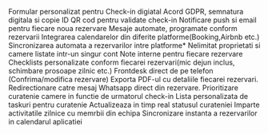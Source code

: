 Formular personalizat pentru Check-in digiatal
Acord GDPR, semnatura digitala si copie ID
QR cod pentru validate check-in
Notificare push si email pentru fiecare noua rezervare
Mesaje automate, programate conform rezervarii
Integrarea calendarelor din diferite platforme(Booking,Airbnb etc.)
Sincronizarea automata a rezervarilor intre platforme*
Nelimitat proprietati si camere listate intr-un singur cont
Note interne pentru fiecare rezervare
Checklists personalizate conform fiecarei rezervari(mic dejun inclus, schimbare prosoape zilnic etc.)
Frontdesk direct de pe telefon (Confrima/modifica rezervare)
Exporta PDF-ul cu detaliile fiecarei rezervari. 
Redirectionare catre mesaj Whatsapp direct din rezervare.
Prioritizare curatenie camere in functie de urmatorul check-in
Lista personalizata de taskuri pentru curatenie
Actualizeaza in timp real statusul curateniei
Imparte activitatile zilnice cu memrbii din echipa
Sincronizare instanta a rezervarilor in calendarul aplicatiei
